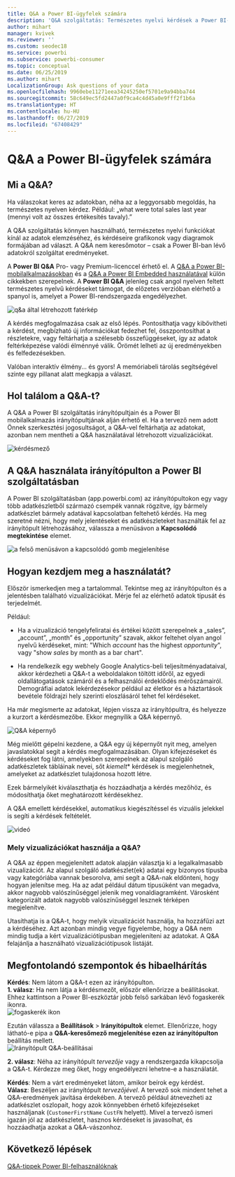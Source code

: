 ```yaml
---
title: Q&A a Power BI-ügyfelek számára
description: 'Q&A szolgáltatás: Természetes nyelvi kérdések a Power BI-ban – Dokumentáció'
author: mihart
manager: kvivek
ms.reviewer: ''
ms.custom: seodec18
ms.service: powerbi
ms.subservice: powerbi-consumer
ms.topic: conceptual
ms.date: 06/25/2019
ms.author: mihart
LocalizationGroup: Ask questions of your data
ms.openlocfilehash: 9960ebe11271eea34245250ef5701e9a94bba744
ms.sourcegitcommit: 58c649ec5fd2447a0f9ca4c4d45a0e9fff2f1b6a
ms.translationtype: HT
ms.contentlocale: hu-HU
ms.lasthandoff: 06/27/2019
ms.locfileid: "67408429"
---
```

# <a name="qa-for-power-bi-consumers"></a>Q&A a Power BI-**ügyfelek** számára
## <a name="what-is-qa"></a>Mi a Q&A?
Ha válaszokat keres az adatokban, néha az a leggyorsabb megoldás, ha természetes nyelven kérdez. Például: „what were total sales last year (mennyi volt az összes értékesítés tavaly).”

A Q&A szolgáltatás könnyen használható, természetes nyelvi funkciókat kínál az adatok elemzéséhez, és kérdéseire grafikonok vagy diagramok formájában ad választ. A Q&A nem keresőmotor – csak a Power BI-ban lévő adatokról szolgáltat eredményeket.

A **Power BI Q&A** Pro- vagy Premium-licenccel érhető el.  A [Q&A a Power BI-mobilalkalmazásokban](mobile/mobile-apps-ios-qna.md) és a [Q&A a Power BI Embedded használatával](../developer/qanda.md) külön cikkekben szerepelnek. A **Power BI Q&A** jelenleg csak angol nyelven feltett természetes nyelvű kérdéseket támogat, de előzetes verzióban elérhető a spanyol is, amelyet a Power BI-rendszergazda engedélyezhet.


![q&a által létrehozott fatérkép](media/end-user-q-and-a/power-bi-treemap.png)

A kérdés megfogalmazása csak az első lépés.  Pontosíthatja vagy kibővítheti a kérdést, megbízható új információkat fedezhet fel, összpontosíthat a részletekre, vagy feltárhatja a szélesebb összefüggéseket, így az adatok feltérképezése valódi élménnyé válik. Örömét lelheti az új eredményekben és felfedezésekben.

Valóban interaktív élmény... és gyors! A memóriabeli tárolás segítségével szinte egy pillanat alatt megkapja a választ.

## <a name="where-can-i-use-qa"></a>Hol találom a Q&A-t?
A Q&A a Power BI szolgáltatás irányítópultjain és a Power BI mobilalkalmazás irányítópultjának alján érhető el. Ha a tervező nem adott Önnek szerkesztési jogosultságot, a Q&A-vel feltárhatja az adatokat, azonban nem mentheti a Q&A használatával létrehozott vizualizációkat.

![kérdésmező](media/end-user-q-and-a/powerbi-qna.png)

## <a name="use-qa-on-a-dashboard-in-the-power-bi-service"></a>A Q&A használata irányítópulton a Power BI szolgáltatásban
A Power BI szolgáltatásban (app.powerbi.com) az irányítópultokon egy vagy több adatkészletből származó csempék vannak rögzítve, így bármely adatkészlet bármely adatával kapcsolatban feltehető kérdés. Ha meg szeretné nézni, hogy mely jelentéseket és adatkészleteket használták fel az irányítópult létrehozásához, válassza a menüsávon a **Kapcsolódó megtekintése** elemet.

![a felső menüsávon a kapcsolódó gomb megjelenítése](media/end-user-q-and-a/power-bi-view-related.png)

## <a name="how-do-i-start"></a>Hogyan kezdjem meg a használatát?
Először ismerkedjen meg a tartalommal. Tekintse meg az irányítópulton és a jelentésben található vizualizációkat. Mérje fel az elérhető adatok típusát és terjedelmét. 

Például:

* Ha a vizualizáció tengelyfeliratai és értékei között szerepelnek a „sales”, „account”, „month” és „opportunity” szavak, akkor feltehet olyan angol nyelvű kérdéseket, mint: "Which *account* has the highest *opportunity*", vagy "show *sales* by month as a bar chart".

* Ha rendelkezik egy webhely Google Analytics-beli teljesítményadataival, akkor kérdezheti a Q&A-t a weboldalakon töltött időről, az egyedi oldallátogatások számáról és a felhasználói érdeklődés mérőszámairól. Demográfiai adatok lekérdezésekor például az életkor és a háztartások bevétele földrajzi hely szerinti eloszlásáról tehet fel kérdéseket.

Ha már megismerte az adatokat, lépjen vissza az irányítópultra, és helyezze a kurzort a kérdésmezőbe. Ekkor megnyílik a Q&A képernyő.

![Q&A képernyő](media/end-user-q-and-a/power-bi-screen.png) 

Még mielőtt gépelni kezdene, a Q&A egy új képernyőt nyit meg, amelyen javaslatokkal segít a kérdés megfogalmazásában. Olyan kifejezéseket és kérdéseket fog látni, amelyekben szerepelnek az alapul szolgáló adatkészletek tábláinak nevei, sőt *kiemelt** kérdések is megjelenhetnek, amelyeket az adatkészlet tulajdonosa hozott létre.

Ezek bármelyikét kiválaszthatja és hozzáadhatja a kérdés mezőhöz, és módosíthatja őket meghatározott kérdésekhez. 

A Q&A emellett kérdésekkel, automatikus kiegészítéssel és vizuális jelekkel is segíti a kérdések feltételét. 

![videó](media/end-user-q-and-a/qna4.gif) 


### <a name="which-visualization-does-qa-use"></a>Mely vizualizációkat használja a Q&A?
A Q&A az éppen megjelenített adatok alapján választja ki a legalkalmasabb vizualizációt. Az alapul szolgáló adatkészlet(ek) adatai egy bizonyos típusba vagy kategóriába vannak besorolva, ami segít a Q&A-nak eldönteni, hogy hogyan jelenítse meg. Ha az adat például dátum típusúként van megadva, akkor nagyobb valószínűséggel jelenik meg vonaldiagramként. Városként kategorizált adatok nagyobb valószínűséggel lesznek térképen megjelenítve.

Utasíthatja is a Q&A-t, hogy melyik vizualizációt használja, ha hozzáfűzi azt a kérdéséhez. Azt azonban mindig vegye figyelembe, hogy a Q&A nem mindig tudja a kért vizualizációtípusban megjeleníteni az adatokat. A Q&A felajánlja a használható vizualizációtípusok listáját.


## <a name="considerations-and-troubleshooting"></a>Megfontolandó szempontok és hibaelhárítás
**Kérdés**: Nem látom a Q&A-t ezen az irányítópulton.    
**1. válasz**: Ha nem látja a kérdésmezőt, először ellenőrizze a beállításokat. Ehhez kattintson a Power BI-eszköztár jobb felső sarkában lévő fogaskerék ikonra.   
![fogaskerék ikon](media/end-user-q-and-a/power-bi-settings.png)

Ezután válassza a **Beállítások** > **Irányítópultok** elemet. Ellenőrizze, hogy látható-e pipa a **Q&A-keresőmező megjelenítése ezen az irányítópulton** beállítás mellett.    
![Irányítópult Q&A-beállításai](media/end-user-q-and-a/power-bi-turn-on.png)  


**2. válasz**: Néha az irányítópult *tervezője* vagy a rendszergazda kikapcsolja a Q&A-t. Kérdezze meg őket, hogy engedélyezni lehetne-e a használatát.   

**Kérdés**: Nem a várt eredményeket látom, amikor beírok egy kérdést.    
**Válasz**: Beszéljen az irányítópult *tervezőjével*. A tervező sok mindent tehet a Q&A-eredmények javítása érdekében. A tervező például átnevezheti az adatkészlet oszlopait, hogy azok könnyebben érhető kifejezéseket használjanak (`CustomerFirstName` `CustFN` helyett). Mivel a tervező ismeri igazán jól az adatkészletet, hasznos kérdéseket is javasolhat, és hozzáadhatja azokat a Q&A-vászonhoz.


## <a name="next-steps"></a>Következő lépések
[Q&A-tippek Power BI-felhasználóknak](end-user-q-and-a.md)
